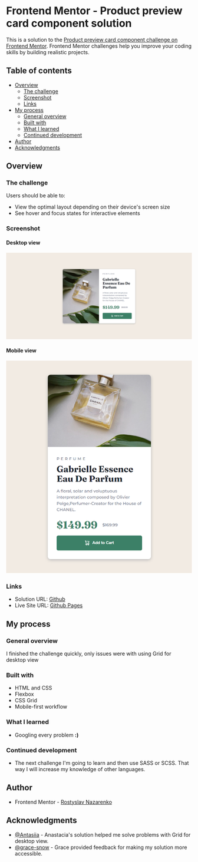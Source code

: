 # Frontend Mentor - Product preview card component solution

This is a solution to the [Product preview card component challenge on Frontend Mentor](https://www.frontendmentor.io/challenges/product-preview-card-component-GO7UmttRfa). Frontend Mentor challenges help you improve your coding skills by building realistic projects. 

## Table of contents

- [Overview](#overview)
  - [The challenge](#the-challenge)
  - [Screenshot](#screenshot)
  - [Links](#links)
- [My process](#my-process)
  - [General overview](#general-overview)
  - [Built with](#built-with)
  - [What I learned](#what-i-learned)
  - [Continued development](#continued-development)
- [Author](#author)
- [Acknowledgments](#acknowledgments)

## Overview

### The challenge

Users should be able to:

- View the optimal layout depending on their device's screen size
- See hover and focus states for interactive elements

### Screenshot

#### Desktop view

![Desktop image solution](images/screenshot-desktop.png)


#### Mobile view

![Mobile image solution](images/screenshot-mobile.png)



### Links

- Solution URL: [Github](https://github.com/rostyslav-nazarenko/product-preview-card-component-main)
- Live Site URL: [Github Pages](https://rostyslav-nazarenko.github.io/product-preview-card-component-main/)

## My process

### General overview

I finished the challenge quickly, only issues were with using Grid for desktop view

### Built with

- HTML and CSS
- Flexbox
- CSS Grid
- Mobile-first workflow

### What I learned

- Googling every problem **:)**

### Continued development

- The next challenge I'm going to learn and then use SASS or SCSS. That way I will increase my knowledge of other languages.

## Author

- Frontend Mentor - [Rostyslav Nazarenko](https://www.frontendmentor.io/profile/rostyslav-nazarenko)

## Acknowledgments

- [@Antasiia](https://www.frontendmentor.io/solutions/product-preview-card-component-Zgq7ILw0Y0) - Anastacia's solution helped me solve problems with Grid for desktop view.
- [@grace-snow](https://www.frontendmentor.io/solutions/product-preview-card-component-VyHCkxQXZn#comment-63c4a087d12faacf2944ee9a) - Grace provided feedback for making my solution more accessible.